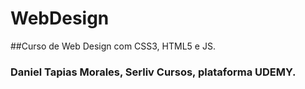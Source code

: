 # WebDesign

##Curso de Web Design com CSS3, HTML5 e JS.

### Daniel Tapias Morales, Serliv Cursos, plataforma UDEMY.
